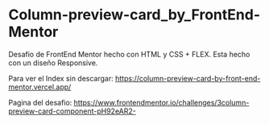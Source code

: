 # Column-preview-card_by_FrontEnd-Mentor

Desafio de FrontEnd Mentor hecho con HTML y CSS + FLEX. Esta hecho con un diseño Responsive.

Para ver el Index sin descargar: https://column-preview-card-by-front-end-mentor.vercel.app/

Pagina del desafio: https://www.frontendmentor.io/challenges/3column-preview-card-component-pH92eAR2-
